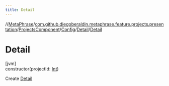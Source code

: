 ```yaml
---
title: Detail
---
```

//[MetaPhrase](../../../../../index.html)/[com.github.diegoberaldin.metaphrase.feature.projects.presentation](../../../index.html)/[ProjectsComponent](../../index.html)/[Config](../index.html)/[Detail](index.html)/[Detail](-detail.html)



# Detail



[jvm]\
constructor(projectId: [Int](https://kotlinlang.org/api/latest/jvm/stdlib/kotlin/-int/index.html))



Create [Detail](index.html)




